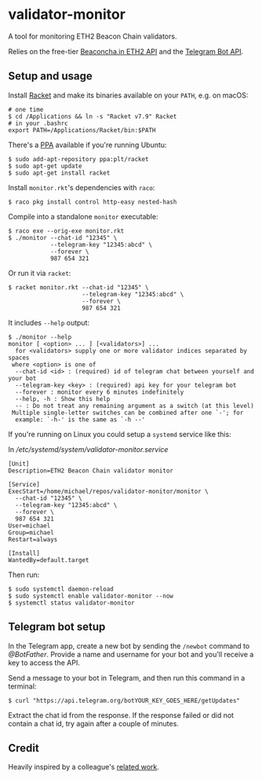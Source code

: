 # validator-monitor

A tool for monitoring ETH2 Beacon Chain validators.

Relies on the free-tier [Beaconcha.in ETH2 API](https://beaconcha.in/api/v1/docs/index.html)
and the [Telegram Bot API](https://core.telegram.org/bots/api).

## Setup and usage

Install [Racket](https://download.racket-lang.org/) and make its binaries
available on your `PATH`, e.g. on macOS:
```
# one time
$ cd /Applications && ln -s "Racket v7.9" Racket
# in your .bashrc
export PATH=/Applications/Racket/bin:$PATH
```

There's a [PPA](https://launchpad.net/~plt/+archive/ubuntu/racket) available if
you're running Ubuntu:
```
$ sudo add-apt-repository ppa:plt/racket
$ sudo apt-get update
$ sudo apt-get install racket
```

Install `monitor.rkt`'s dependencies with `raco`:
```
$ raco pkg install control http-easy nested-hash
```

Compile into a standalone `monitor` executable:
```
$ raco exe --orig-exe monitor.rkt
$ ./monitor --chat-id "12345" \
            --telegram-key "12345:abcd" \
            --forever \
            987 654 321
```

Or run it via `racket`:
```
$ racket monitor.rkt --chat-id "12345" \
                     --telegram-key "12345:abcd" \
                     --forever \
                     987 654 321
```

It includes `--help` output:
```
$ ./monitor --help
monitor [ <option> ... ] [<validators>] ...
  for <validators> supply one or more validator indices separated by spaces
 where <option> is one of
  --chat-id <id> : (required) id of telegram chat between yourself and your bot
  --telegram-key <key> : (required) api key for your telegram bot
  --forever : monitor every 6 minutes indefinitely
  --help, -h : Show this help
  -- : Do not treat any remaining argument as a switch (at this level)
 Multiple single-letter switches can be combined after one `-'; for
  example: `-h-' is the same as `-h --'
```

If you're running on Linux you could setup a `systemd` service like this:

In */etc/systemd/system/validator-monitor.service*
```
[Unit]
Description=ETH2 Beacon Chain validator monitor

[Service]
ExecStart=/home/michael/repos/validator-monitor/monitor \
  --chat-id "12345" \
  --telegram-key "12345:abcd" \
  --forever \
  987 654 321
User=michael
Group=michael
Restart=always

[Install]
WantedBy=default.target
```
Then run:
```
$ sudo systemctl daemon-reload
$ sudo systemctl enable validator-monitor --now
$ systemctl status validator-monitor
```

## Telegram bot setup

In the Telegram app, create a new bot by sending the `/newbot` command to
*@BotFather*. Provide a name and username for your bot and you'll receive a key
to access the API.

Send a message to your bot in Telegram, and then run this command in a terminal:
```
$ curl "https://api.telegram.org/botYOUR_KEY_GOES_HERE/getUpdates"
```
Extract the chat id from the response. If the response failed or did not
contain a chat id, try again after a couple of minutes.

## Credit

Heavily inspired by a colleague's [related work](https://gist.github.com/richard-ramos/5ae07f56cd5d4e1441e872bf0a60c9b4).
